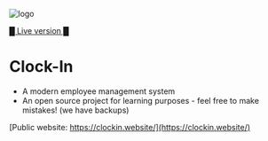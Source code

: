 ![logo](https://res.cloudinary.com/dojmo7vcc/image/upload/v1607726258/clock/front-page-logo_bcsfkd.jpg)

[█ Live version █](http://clock-in-demo.herokuapp.com/)

# Clock-In
- A modern employee management system
- An open source project for learning purposes - feel free to make mistakes! (we have backups)

[Public website: https://clockin.website/](https://clockin.website/)

